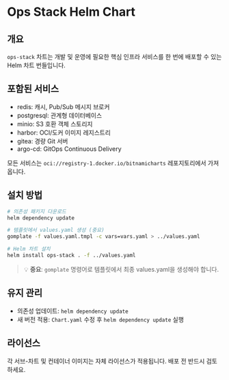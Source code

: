 # Ops Stack Helm Chart

## 개요
`ops-stack` 차트는 개발 및 운영에 필요한 핵심 인프라 서비스를 한 번에 배포할 수 있는 Helm 차트 번들입니다.

## 포함된 서비스
- redis: 캐시, Pub/Sub 메시지 브로커
- postgresql: 관계형 데이터베이스
- minio: S3 호환 객체 스토리지
- harbor: OCI/도커 이미지 레지스트리
- gitea: 경량 Git 서버
- argo-cd: GitOps Continuous Delivery

모든 서비스는 `oci://registry-1.docker.io/bitnamicharts` 레포지토리에서 가져옵니다.

## 설치 방법

```bash
# 의존성 패키지 다운로드
helm dependency update

# 템플릿에서 values.yaml 생성 (중요)
gomplate -f values.yaml.tmpl -c vars=vars.yaml > ../values.yaml

# Helm 차트 설치
helm install ops-stack . -f ../values.yaml
```

> 💡 **중요**: `gomplate` 명령어로 템플릿에서 최종 values.yaml을 생성해야 합니다.

## 유지 관리
- 의존성 업데이트: `helm dependency update`
- 새 버전 적용: `Chart.yaml` 수정 후 `helm dependency update` 실행

## 라이선스
각 서브-차트 및 컨테이너 이미지는 자체 라이선스가 적용됩니다. 배포 전 반드시 검토하세요.
